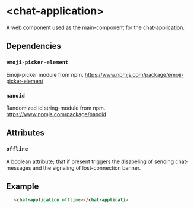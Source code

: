 # &lt;chat-application&gt;

A web component used as the main-component for the chat-application.

## Dependencies

### `emoji-picker-element` 
Emoji-picker module from npm.
https://www.npmjs.com/package/emoji-picker-element

### `nanoid`
Randomized id string-module from npm.
https://www.npmjs.com/package/nanoid

## Attributes

### `offline`

A boolean attribute; that if present triggers the disabeling of sending chat-messages and the signaling of lost-connection banner.

## Example

```html
   <chat-application offline></chat-applicati>
```
